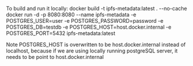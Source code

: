 To build and run it locally:
docker build -t ipfs-metadata:latest . --no-cache
docker run -d -p 8080:8080 --name ipfs-metadata -e POSTGRES_USER=user -e POSTGRES_PASSWORD=password -e POSTGRES_DB=testdb -e POSTGRES_HOST=host.docker.internal -e POSTGRES_PORT=5432 ipfs-metadata:latest

Note POSTGRES_HOST is overwritten to be host.docker.internal instead of localhost, because if we are using locally running postgreSQL server, it needs to be point to host.docker.internal

